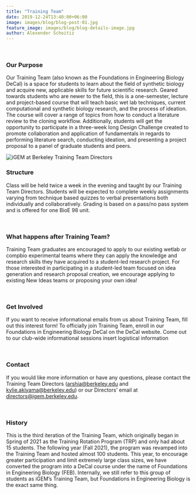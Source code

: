 ```yaml
---
title: "Training Team"
date: 2019-12-24T13:40:00+06:00
image: images/blog/blog-post-01.jpg
feature_image: images/blog/blog-details-image.jpg
author: Alexender Schoitiz
---
```

&nbsp;

### Our Purpose

Our Training Team (also known as the Foundations in Engineering Biology DeCal) is a space for students to learn about the field of synthetic biology and acquire new, applicable skills for future scientific research. Geared towards students who are newer to the field, this is a one-semester, lecture and project-based course that will teach basic wet lab techniques, current computational and synthetic biology research, and the process of ideation. The course will cover a range of topics from how to conduct a literature review to the cloning workflow. Additionally, students will get the opportunity to participate in a three-week long Design Challenge created to promote collaboration and application of fundamentals in regards to performing literature search, conducting ideation, and presenting a project proposal to a panel of graduate students and peers. 

![iGEM at Berkeley Training Team Directors](/images/training/training-team-directors.jpg "Training Team Directors")

### Structure

Class will be held twice a week in the evening and taught by our Training Team Directors. Students will be expected to complete weekly assignments varying from technique based quizzes to verbal presentations both individually and collaboratively. Grading is based on a pass/no pass system and is offered for one BioE 98 unit.

&nbsp;
### What happens after Training Team?

Training Team graduates are encouraged to apply to our existing wetlab or compbio experimental teams where they can apply the knowledge and research skills they have acquired to a student-led research project. For those interested in participating in a student-led team focused on idea generation and research proposal creation, we encourage applying to existing New Ideas teams or proposing your own idea!

&nbsp;
### Get Involved

If you want to receive informational emails from us about Training Team, fill out this interest form! 
To officially join Training Team, enroll in our Foundations in Engineering Biology DeCal on the DeCal website.
Come out to our club-wide informational sessions insert logistical information

&nbsp;
### Contact

If you would like more information or have any questions, please contact the Training Team Directors (<arshia@berkeley.edu> and <kylie.akiyama@berkeley.edu>) or our Directors’ email at <directors@igem.berkeley.edu>.

&nbsp;
### History

This is the third iteration of the Training Team, which originally began in Spring of 2021 as the Training Rotation Program (TRP) and only had about 15 students. The following year (Fall 2021), the program was revamped into the Training Team and hosted almost 100 students. This year, to encourage greater participation and limit extremely large class sizes, we have converted the program into a DeCal course under the name of Foundations in Engineering Biology (FEB). Internally, we still refer to this group of students as iGEM’s Training Team, but Foundations in Engineering Biology is the exact same thing. 